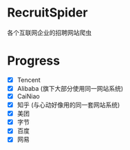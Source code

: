 # RecruitSpider
各个互联网企业的招聘网站爬虫

# Progress
- [x] Tencent
- [x] Alibaba (旗下大部分使用同一网站系统)
- [x] CaiNiao
- [x] 知乎 (与心动好像用的同一套网站系统)
- [x] 美团
- [x] 字节 
- [x] 百度
- [x] 网易
